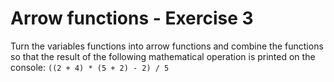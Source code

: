# Arrow functions - Exercise 3

Turn the variables functions into arrow functions and combine the functions so that the result of the following mathematical operation is printed on the console: `((2 + 4) * (5 + 2) - 2) / 5`